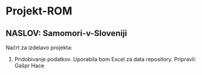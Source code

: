 # Projekt-ROM
## NASLOV: Samomori-v-Sloveniji 
Načrt za izdelavo projekta:
1. Pridobivanje podatkov. Uporabila bom Excel za data repository.
Pripravil: Gašpr Hace

